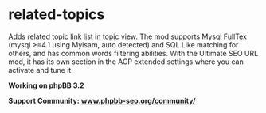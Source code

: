 # related-topics

Adds related topic link list in topic view. The mod supports Mysql FullTex (mysql >=4.1 using Myisam, auto detected) and SQL Like matching for others, and has common words filtering abilities.
With the Ultimate SEO URL mod, it has its own section in the ACP extended settings where you can activate and tune it.

<b>Working on phpBB 3.2<b/>

<b>Support Community:<b/>
www.phpbb-seo.org/community/
